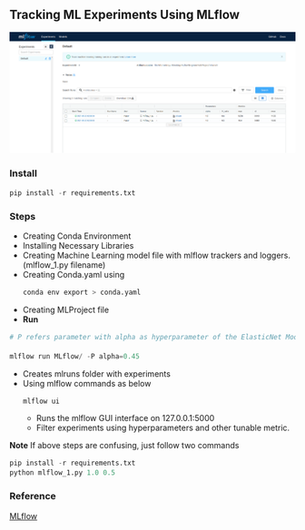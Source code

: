 ## Tracking ML Experiments Using MLflow

![MLflow Experiment Tracker](images/mlflow_experiment_tracker.png)

### Install

```python
pip install -r requirements.txt
```

### Steps

* Creating Conda Environment
* Installing Necessary Libraries
* Creating Machine Learning model file with mlflow trackers and loggers.(mlflow_1.py filename)
* Creating Conda.yaml using 
  ```python
  conda env export > conda.yaml
  ```
* Creating MLProject file
* **Run**

```python
# P refers parameter with alpha as hyperparameter of the ElasticNet Model.

mlflow run MLflow/ -P alpha=0.45
```
* Creates mlruns folder with experiments
* Using mlflow commands as below
  ```python
  mlflow ui
  ```
  - Runs the mlflow GUI interface on 127.0.0.1:5000
  - Filter experiments using hyperparameters and other tunable metric.

**Note**
If above steps are confusing, just follow two commands

```python
pip install -r requirements.txt
python mlflow_1.py 1.0 0.5
```
### Reference

[MLflow](https://www.mlflow.org/docs/latest/tutorials-and-examples/tutorial.html#conda-example)
